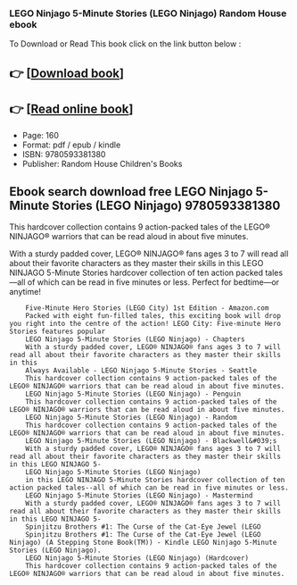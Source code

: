 ### LEGO Ninjago 5-Minute Stories (LEGO Ninjago) Random House ebook

To Download or Read This book click on the link button below :

## 👉  [**[Download book](http://get-pdfs.com/download.php?group=book&from=github.com&id=608766&lnk=1081 "Download book")**]

## 👉  [**[Read online book](http://get-pdfs.com/download.php?group=book&from=github.com&id=608766&lnk=1081 "Read online book")**]


* Page: 160
* Format: pdf / epub / kindle
* ISBN: 9780593381380
* Publisher: Random House Children&#039;s Books



## Ebook search download free LEGO Ninjago 5-Minute Stories (LEGO Ninjago) 9780593381380



This hardcover collection contains 9 action-packed tales of the LEGO® NINJAGO® warriors that can be read aloud in about five minutes.

 With a sturdy padded cover, LEGO® NINJAGO® fans ages 3 to 7 will read all about their favorite characters as they master their skills in this LEGO NINJAGO 5-Minute Stories hardcover collection of ten action packed tales—all of which can be read in five minutes or less. Perfect for bedtime—or anytime!


        Five-Minute Hero Stories (LEGO City) 1st Edition - Amazon.com
        Packed with eight fun-filled tales, this exciting book will drop you right into the centre of the action! LEGO City: Five-minute Hero Stories features popular 
        LEGO Ninjago 5-Minute Stories (LEGO Ninjago) - Chapters
        With a sturdy padded cover, LEGO® NINJAGO® fans ages 3 to 7 will read all about their favorite characters as they master their skills in this 
        Always Available - LEGO Ninjago 5-Minute Stories - Seattle
        This hardcover collection contains 9 action-packed tales of the LEGO® NINJAGO® warriors that can be read aloud in about five minutes.
        LEGO Ninjago 5-Minute Stories (LEGO Ninjago) - Penguin
        This hardcover collection contains 9 action-packed tales of the LEGO® NINJAGO® warriors that can be read aloud in about five minutes.
        LEGO Ninjago 5-Minute Stories (LEGO Ninjago) - Random
        This hardcover collection contains 9 action-packed tales of the LEGO® NINJAGO® warriors that can be read aloud in about five minutes.
        LEGO Ninjago 5-Minute Stories (LEGO Ninjago) - Blackwell&#039;s
        With a sturdy padded cover, LEGO® NINJAGO® fans ages 3 to 7 will read all about their favorite characters as they master their skills in this LEGO NINJAGO 5- 
        LEGO Ninjago 5-Minute Stories (LEGO Ninjago)
        in this LEGO NINJAGO 5-Minute Stories hardcover collection of ten action packed tales--all of which can be read in five minutes or less.
        LEGO Ninjago 5-Minute Stories (LEGO Ninjago) - Mastermind
        With a sturdy padded cover, LEGO® NINJAGO® fans ages 3 to 7 will read all about their favorite characters as they master their skills in this LEGO NINJAGO 5- 
        Spinjitzu Brothers #1: The Curse of the Cat-Eye Jewel (LEGO
        Spinjitzu Brothers #1: The Curse of the Cat-Eye Jewel (LEGO Ninjago) (A Stepping Stone Book(TM)) - Kindle LEGO Ninjago 5-Minute Stories (LEGO Ninjago).
        LEGO Ninjago 5-Minute Stories (LEGO Ninjago) (Hardcover)
        This hardcover collection contains 9 action-packed tales of the LEGO® NINJAGO® warriors that can be read aloud in about five minutes.
    




